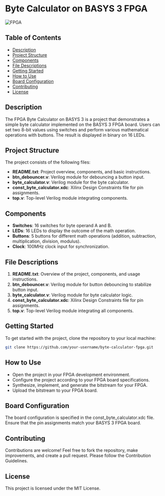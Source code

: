 # Byte Calculator on BASYS 3 FPGA

![FPGA]([fpga](https://github.com/SharpPig/BASYS-3-FPGA-Board-16-Bit-Calculator/blob/main/Basys3-Xilinx-1000x755.jpg?raw=true))

## Table of Contents
- [Description](#description)
- [Project Structure](#project-structure)
- [Components](#components)
- [File Descriptions](#file-descriptions)
- [Getting Started](#getting-started)
- [How to Use](#how-to-use)
- [Board Configuration](#board-configuration)
- [Contributing](#contributing)
- [License](#license)

## Description

The FPGA Byte Calculator on BASYS 3 is a project that demonstrates a simple byte calculator implemented on the BASYS 3 FPGA board. Users can set two 8-bit values using switches and perform various mathematical operations with buttons. The result is displayed in binary on 16 LEDs.

## Project Structure

The project consists of the following files:

- **README.txt**: Project overview, components, and basic instructions.
- **btn_debouncer.v**: Verilog module for debouncing a button input.
- **byte_calculator.v**: Verilog module for the byte calculator.
- **const_byte_calculator.xdc**: Xilinx Design Constraints file for pin assignments.
- **top.v**: Top-level Verilog module integrating components.

## Components

- **Switches**: 16 switches for byte operand A and B.
- **LEDs**: 16 LEDs to display the outcome of the math operation.
- **Buttons**: 5 buttons for different math operations (addition, subtraction, multiplication, division, modulus).
- **Clock**: 100MHz clock input for synchronization.

## File Descriptions

1. **README.txt**: Overview of the project, components, and usage instructions.
2. **btn_debouncer.v**: Verilog module for button debouncing to stabilize button input.
3. **byte_calculator.v**: Verilog module for byte calculator logic.
4. **const_byte_calculator.xdc**: Xilinx Design Constraints file for pin assignments.
5. **top.v**: Top-level Verilog module integrating all components.

## Getting Started

To get started with the project, clone the repository to your local machine:

```bash
git clone https://github.com/your-username/byte-calculator-fpga.git
```

## How to Use
- Open the project in your FPGA development environment.
- Configure the project according to your FPGA board specifications.
- Synthesize, implement, and generate the bitstream for your FPGA.
- Upload the bitstream to your FPGA board.
## Board Configuration
The board configuration is specified in the const_byte_calculator.xdc file. Ensure that the pin assignments match your BASYS 3 FPGA board.

## Contributing
Contributions are welcome! Feel free to fork the repository, make improvements, and create a pull request. Please follow the Contribution Guidelines.

## License
This project is licensed under the MIT License.
